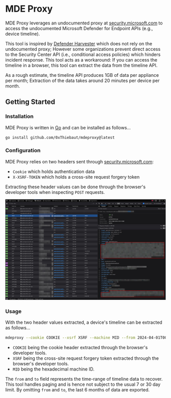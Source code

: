 # MDE Proxy
MDE Proxy leverages an undocumented proxy at [security.microsoft.com] to access the undocumented
Microsoft Defender for Endpoint APIs (e.g., device timeline).

This tool is inspired by [Defender Harvester] which does not rely on the undocumented proxy; However
some organizations prevent direct access to the Security Center API (i.e., conditional access policies) which
hinders incident response. This tool acts as a workaround: If you can access the timeline in a browser,
this tool can extract the data from the timeline API.

As a rough estimate, the timeline API produces 1GB of data per appliance per month;
Extraction of the data takes around 20 minutes per device per month.

## Getting Started

### Installation
MDE Proxy is written in [Go] and can be installed as follows...
```bash
go install github.com/0xThiebaut/mdeproxy@latest
```

### Configuration
MDE Proxy relies on two headers sent through [security.microsoft.com]:
- `Cookie` which holds authentication data
- `X-XSRF-TOKEN` which holds a cross-site request forgery token

Extracting these header values can be done through the browser's developer tools when inspecting `POST` requests.

![Capture]

### Usage
With the two header values extracted, a device's timeline can be extracted as follows...
```bash
mdeproxy --cookie COOKIE --xsrf XSRF --machine MID --from 2024-04-01T00:00:00Z --to 2024-07-01T00:00:00Z --output timeline.jsonl
```
- `COOKIE` being the cookie header extracted through the browser's developer tools.
- `XSRF` being the cross-site request forgery token extracted through the browser's developer tools.
- `MID` being the hexadecimal machine ID.

The `from` and `to` field represents the time-range of timeline data to recover.
This tool handles paging and is hence not subject to the usual 7 or 30 day limit.
By omitting `from` and `to`, the last 6 months of data are exported.

[Defender Harvester]: https://github.com/olafhartong/DefenderHarvester
[Go]: https://go.dev/doc/install
[security.microsoft.com]: https://security.microsoft.com

[Capture]: docs/images/Tokens.jpg